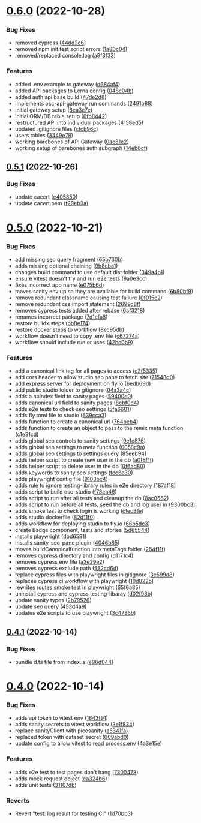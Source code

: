 # [0.6.0](https://github.com/Open-Study-College/osc/compare/v0.5.1...v0.6.0) (2022-10-28)


### Bug Fixes

* removed cypress ([44dd2c6](https://github.com/Open-Study-College/osc/commit/44dd2c6d5142a7c7c145706a51c54c98ff034f57))
* removed npm init test script errors ([1a80c04](https://github.com/Open-Study-College/osc/commit/1a80c0459cb34e8e55340ba72acea4a4e4b8865f))
* removed/replaced console.log ([a9f3f33](https://github.com/Open-Study-College/osc/commit/a9f3f337efc2e736f566e8f3f3a168746cf8eee4))


### Features

* added .env.example to gateway ([d684af4](https://github.com/Open-Study-College/osc/commit/d684af4e1705f99896a544dfb6cfe9d06aaab133))
* added API packages to Lerna config ([048c04b](https://github.com/Open-Study-College/osc/commit/048c04bcc7c63b2e32a9db486e995fbaa3457342))
* added auth api base build ([47de2d8](https://github.com/Open-Study-College/osc/commit/47de2d8c41283f9ee872406e476068ee89904985))
* implements osc-api-gateway run commands ([2491b88](https://github.com/Open-Study-College/osc/commit/2491b88c3516cf412483ceff5833bec4f073f9b3))
* initial gateway setup ([8ea3c7e](https://github.com/Open-Study-College/osc/commit/8ea3c7e75139c232831998bdf0b62ae70691e229))
* initial ORM/DB table setup ([6fb8442](https://github.com/Open-Study-College/osc/commit/6fb8442088bde34255a59e4d03782745ef6f9e73))
* restructured API into individual packages ([4158ed5](https://github.com/Open-Study-College/osc/commit/4158ed5c27b79fb1eb7fe368a8db8de44825eb3c))
* updated .gitignore files ([cfcb96c](https://github.com/Open-Study-College/osc/commit/cfcb96c092f5ae9ffd6dfd4ea5497193430e4b09))
* users tables ([3449e78](https://github.com/Open-Study-College/osc/commit/3449e781c1265a2ea6dd65c7b851f243c0f4b535))
* working barebones of API Gateway ([0ae81e2](https://github.com/Open-Study-College/osc/commit/0ae81e2be90ad59321a8c9a805d6fe1ea1cdb087))
* working setup of barebones auth subgraph ([14eb6cf](https://github.com/Open-Study-College/osc/commit/14eb6cf45640b9efba31da7b31054fc256b6f647))



## [0.5.1](https://github.com/Open-Study-College/osc/compare/v0.5.0...v0.5.1) (2022-10-26)


### Bug Fixes

* update cacert ([e405850](https://github.com/Open-Study-College/osc/commit/e4058509d68e04b0fd26e56479a7372656355f47))
* update cacert.pem ([f29eb3a](https://github.com/Open-Study-College/osc/commit/f29eb3ae3fc794de4eb6ac7cd079b63d0fb34a3d))



# [0.5.0](https://github.com/Open-Study-College/osc/compare/v0.4.1...v0.5.0) (2022-10-21)


### Bug Fixes

* add missing seo query fragment ([65b730b](https://github.com/Open-Study-College/osc/commit/65b730b91e01173885c19f3305314e53583397ba))
* adds missing optional chaining ([9b8cba1](https://github.com/Open-Study-College/osc/commit/9b8cba139681ddf57964df2267b3c0c8e0d187d9))
* changes build command to use default dist folder ([349a4b1](https://github.com/Open-Study-College/osc/commit/349a4b1180f7408f4086470723504e4895dff675))
* ensure vitest doesn't try and run e2e tests ([9a0e3cc](https://github.com/Open-Study-College/osc/commit/9a0e3cc6a0e3d017656d8a1c6a5c08c2370c5fdf))
* fixes incorrect app name ([e075b6d](https://github.com/Open-Study-College/osc/commit/e075b6dfc98473f76f2c10ef6ef45e6caaa5f5e5))
* moves sanity env up so they are available for build command ([6b80bf9](https://github.com/Open-Study-College/osc/commit/6b80bf9290c158aed05ce103c11518e38a3a2459))
* remove redundant classname causing test failure ([0f015c2](https://github.com/Open-Study-College/osc/commit/0f015c268f315d048b32bd34f4d01f36f94ada80))
* remove redundant css import statement ([2699c8f](https://github.com/Open-Study-College/osc/commit/2699c8f5f5853416e7c1f5c8b16466cac331d339))
* removes cypress tests added after rebase ([0af3218](https://github.com/Open-Study-College/osc/commit/0af3218feff9790bd22a8630fd81b8966d72a3db))
* renames incorrect package ([7d1efa8](https://github.com/Open-Study-College/osc/commit/7d1efa887a43fda7e61dc29bc7a5633799f18892))
* restore buildx steps ([bb8e174](https://github.com/Open-Study-College/osc/commit/bb8e1743fe6f72181afa6842d8973f6dae2ee48c))
* restore docker steps to workflow ([8ec95db](https://github.com/Open-Study-College/osc/commit/8ec95db90f4773b2f6708ec3bf93b7e9bd8aea94))
* workflow doesn't need to copy .env file ([c67274a](https://github.com/Open-Study-College/osc/commit/c67274a0a86804ad797009f8d529251f1785760e))
* workflow should include run or uses ([42bc0b9](https://github.com/Open-Study-College/osc/commit/42bc0b9a02d97cb6f1675fada971e4f0d93a3d93))


### Features

* add a canonical link tag for all pages to access ([c2f5335](https://github.com/Open-Study-College/osc/commit/c2f53359c9b5147e7e710dde32beca795f10999c))
* add cors header to allow studio seo pane to fetch site ([71548d0](https://github.com/Open-Study-College/osc/commit/71548d0df0edd6eb29505f47ef657155e187b066))
* add express server for deployment on fly.io ([6edb69d](https://github.com/Open-Study-College/osc/commit/6edb69d695bd3da1636f47f4dde0da841e56ec91))
* add public studio folder to gitignore ([04a3a4c](https://github.com/Open-Study-College/osc/commit/04a3a4ccbff2de23f0094a82dd5386084cc336a8))
* adds a noindex field to sanity pages ([59400d0](https://github.com/Open-Study-College/osc/commit/59400d0e167951b4f50e05d8f4cd3e3dbf6fe67b))
* adds canonical url field to sanity pages ([8ebf0d4](https://github.com/Open-Study-College/osc/commit/8ebf0d427cab6f11843b58c9c8f0a9d2ea785c01))
* adds e2e tests to check seo settings ([5fa6601](https://github.com/Open-Study-College/osc/commit/5fa66017730df961b6321b7f8c05bc1641db0911))
* adds fly.toml file to studio ([639cca3](https://github.com/Open-Study-College/osc/commit/639cca3e536eb90cb09bcd0265cf1da61caf88e2))
* adds function to create a canonical url ([764beb4](https://github.com/Open-Study-College/osc/commit/764beb4b94b1fba833203d7ad176987b6a0d5e7c))
* adds function to create an object to pass to the remix meta function ([c1e31cd](https://github.com/Open-Study-College/osc/commit/c1e31cd08b4f03b990355f5de1e716b80403d93c))
* adds global seo controls to sanity settings ([9e1e876](https://github.com/Open-Study-College/osc/commit/9e1e876ef17a37914d8b9d5555f6949c08da4180))
* adds global seo settings to meta function ([0058c9a](https://github.com/Open-Study-College/osc/commit/0058c9aceaf55139a49cfd777b232e933de2a95f))
* adds global seo settings to settings query ([85eeb94](https://github.com/Open-Study-College/osc/commit/85eeb94f00c764f39702cef9ecf33e6185e38ae7))
* adds helper script to create new user in the db ([a0f8f1f](https://github.com/Open-Study-College/osc/commit/a0f8f1f4773e7dce1447ff7e3bb03ef3c6ba9db1))
* adds helper script to delete user in the db ([0f6ad80](https://github.com/Open-Study-College/osc/commit/0f6ad8051656942d3cc25b2ce0b769d1b27ac4f7))
* adds keywords to sanity seo settings ([fcc8e30](https://github.com/Open-Study-College/osc/commit/fcc8e30aedb79074dd81112aa044c47487bc8ba8))
* adds playwright config file ([9103bc4](https://github.com/Open-Study-College/osc/commit/9103bc4aba23259051de1e56d46635d679bd2836))
* adds rule to ignore testing-library rules in e2e directory ([187af18](https://github.com/Open-Study-College/osc/commit/187af18ceecda7b0556213278bebf6afcd53919e))
* adds script to build osc-studio ([f78ca46](https://github.com/Open-Study-College/osc/commit/f78ca463aac7fa33ae5d169187bf8ba5acc4fdde))
* adds script to run after all tests and cleanup the db ([8ac0662](https://github.com/Open-Study-College/osc/commit/8ac06629b6b28aeb8b93f134903b1ae87a9e7e8b))
* adds script to run before all tests, seed the db and log user in ([9300bc3](https://github.com/Open-Study-College/osc/commit/9300bc3ea5ff8e50132ca506652be8d70986d936))
* adds smoke test to check login is working ([cfec31e](https://github.com/Open-Study-College/osc/commit/cfec31ea5803d343707f1efcc3d7d29bcc255588))
* adds studio dockerfile ([62d11f0](https://github.com/Open-Study-College/osc/commit/62d11f0e869a3777b7184430a226b6e83b91293d))
* adds workflow for deploying studio to fly.io ([66b5dc3](https://github.com/Open-Study-College/osc/commit/66b5dc343f0fa3926204f27ffd6f83174a182549))
* create Badge component, tests and stories ([5d65544](https://github.com/Open-Study-College/osc/commit/5d655442fe071a9c8dda9e114ad66c3eae5ae93d))
* installs playwright ([dbd6591](https://github.com/Open-Study-College/osc/commit/dbd659185dadc9a21e2b1242677e053d9dd34f4a))
* installs sanity-seo-pane plugin ([4046b85](https://github.com/Open-Study-College/osc/commit/4046b85919b0afae570b264b00e9a57c77e36469))
* moves buildCanonicalfunction into metaTags folder ([264f11f](https://github.com/Open-Study-College/osc/commit/264f11f33f6cb1ffae02ab23d81ea22eb88e18e0))
* removes cypress directory and config ([d1171c4](https://github.com/Open-Study-College/osc/commit/d1171c4e362eb4706b930307766e5d6546988082))
* removes cypress env file ([a3e29e2](https://github.com/Open-Study-College/osc/commit/a3e29e2dbbea8c4c0ffbc9eb5ad7428db522c9b8))
* removes cypress exclude path ([552cd6d](https://github.com/Open-Study-College/osc/commit/552cd6dc24587e0451a41b9637b979fa6aa6d4ec))
* replace cypress files with playwright files in gitignore ([3c599d8](https://github.com/Open-Study-College/osc/commit/3c599d8b32205aba18a8ff0c1d088080241382bd))
* replaces cypress ci workflow with playwright ([10d822b](https://github.com/Open-Study-College/osc/commit/10d822b6fc65fa4105ee459d9f6cb8354580bb05))
* rewrites routes smoke test in playwright ([65f6a35](https://github.com/Open-Study-College/osc/commit/65f6a35415db7043c2cf3284b146b8b2af65c83b))
* uninstall cypress and cypress testing-libaray ([d02f98b](https://github.com/Open-Study-College/osc/commit/d02f98b1c08183f6531d31f26ada3d3292e4d6df))
* update sanity types ([2b79526](https://github.com/Open-Study-College/osc/commit/2b7952639643947070250a8e408e9e7756739412))
* update seo query ([453d4a9](https://github.com/Open-Study-College/osc/commit/453d4a98742fbf714b59cef9424c8c9494dbc98b))
* updates e2e scripts to use playwright ([3c4736b](https://github.com/Open-Study-College/osc/commit/3c4736b078d832fce7ea711f2f61d5665511e38e))



## [0.4.1](https://github.com/Open-Study-College/osc/compare/v0.4.0...v0.4.1) (2022-10-14)


### Bug Fixes

* bundle d.ts file from index.js ([e96d044](https://github.com/Open-Study-College/osc/commit/e96d044f567c86e69c9ca92a8b5dccb9bd47102b))



# [0.4.0](https://github.com/Open-Study-College/osc/compare/v0.3.0...v0.4.0) (2022-10-14)


### Bug Fixes

* adds api token to vitest env ([1843f91](https://github.com/Open-Study-College/osc/commit/1843f911f6465b4b56f367e23d1219c2228a2166))
* adds sanity secrets to vitest workflow ([3e1f834](https://github.com/Open-Study-College/osc/commit/3e1f8341af1eb17174680a6c6ee4d52cf3e0cbec))
* replace sanityClient with picosanity ([a5341fa](https://github.com/Open-Study-College/osc/commit/a5341fa2f604d48109658e6d03ac28b78e508fea))
* replaced token with dataset secret ([009abd0](https://github.com/Open-Study-College/osc/commit/009abd063dbbbbe4396d16c9fcdccc6e3a006851))
* update config to allow vitest to read process.env ([4a3e15e](https://github.com/Open-Study-College/osc/commit/4a3e15e03406c3d3d1a3f8a14563dc56551defc6))


### Features

* adds e2e test to test pages don't hang ([7800478](https://github.com/Open-Study-College/osc/commit/78004786ef1f925b123895b6377843244ff66b11))
* adds mock request object ([ca324b6](https://github.com/Open-Study-College/osc/commit/ca324b6931aa92206ca550fb453dde6f6ed93481))
* adds unit tests ([31107db](https://github.com/Open-Study-College/osc/commit/31107dbc5d3401d0c0baa77ed44e316f2de89d04))


### Reverts

* Revert "test: log result for testing CI" ([1d70bb3](https://github.com/Open-Study-College/osc/commit/1d70bb35a465118d9f55aba06e40a6d3937b165c))



